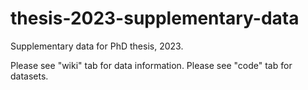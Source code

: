 # thesis-2023-supplementary-data
Supplementary data for PhD thesis, 2023.

Please see "wiki" tab for data information.
Please see "code" tab for datasets.
